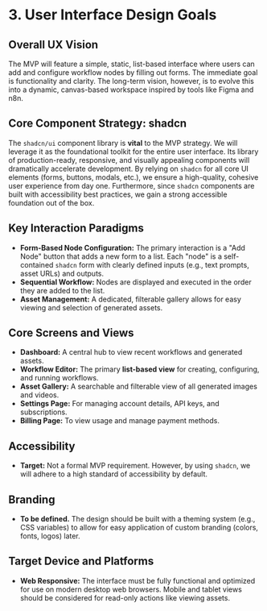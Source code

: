 # 3. User Interface Design Goals

## Overall UX Vision
The MVP will feature a simple, static, list-based interface where users can add and configure workflow nodes by filling out forms. The immediate goal is functionality and clarity. The long-term vision, however, is to evolve this into a dynamic, canvas-based workspace inspired by tools like Figma and n8n.

## Core Component Strategy: shadcn
The `shadcn/ui` component library is **vital** to the MVP strategy. We will leverage it as the foundational toolkit for the entire user interface. Its library of production-ready, responsive, and visually appealing components will dramatically accelerate development. By relying on `shadcn` for all core UI elements (forms, buttons, modals, etc.), we ensure a high-quality, cohesive user experience from day one. Furthermore, since `shadcn` components are built with accessibility best practices, we gain a strong accessible foundation out of the box.

## Key Interaction Paradigms
* **Form-Based Node Configuration:** The primary interaction is a "Add Node" button that adds a new form to a list. Each "node" is a self-contained `shadcn` form with clearly defined inputs (e.g., text prompts, asset URLs) and outputs.
* **Sequential Workflow:** Nodes are displayed and executed in the order they are added to the list.
* **Asset Management:** A dedicated, filterable gallery allows for easy viewing and selection of generated assets.

## Core Screens and Views
* **Dashboard:** A central hub to view recent workflows and generated assets.
* **Workflow Editor:** The primary **list-based view** for creating, configuring, and running workflows.
* **Asset Gallery:** A searchable and filterable view of all generated images and videos.
* **Settings Page:** For managing account details, API keys, and subscriptions.
* **Billing Page:** To view usage and manage payment methods.

## Accessibility
* **Target:** Not a formal MVP requirement. However, by using `shadcn`, we will adhere to a high standard of accessibility by default.

## Branding
* **To be defined.** The design should be built with a theming system (e.g., CSS variables) to allow for easy application of custom branding (colors, fonts, logos) later.

## Target Device and Platforms
* **Web Responsive:** The interface must be fully functional and optimized for use on modern desktop web browsers. Mobile and tablet views should be considered for read-only actions like viewing assets.
